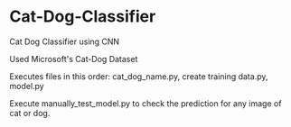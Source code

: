 # Cat-Dog-Classifier
Cat Dog Classifier using CNN

Used Microsoft's Cat-Dog Dataset

Executes files in this order:
cat_dog_name.py, create training data.py, model.py

Execute manually_test_model.py to check the prediction for any image of cat or dog.
